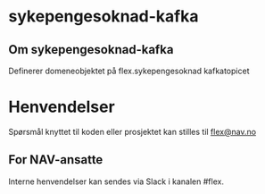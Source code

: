 # sykepengesoknad-kafka

## Om sykepengesoknad-kafka
Definerer domeneobjektet på flex.sykepengesoknad kafkatopicet

# Henvendelser
Spørsmål knyttet til koden eller prosjektet kan stilles til flex@nav.no

## For NAV-ansatte
Interne henvendelser kan sendes via Slack i kanalen #flex.
